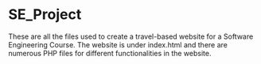 # SE_Project
These are all the files used to create a travel-based website for a Software Engineering Course. The website is under index.html and there are numerous PHP files for different functionalities in the website.
